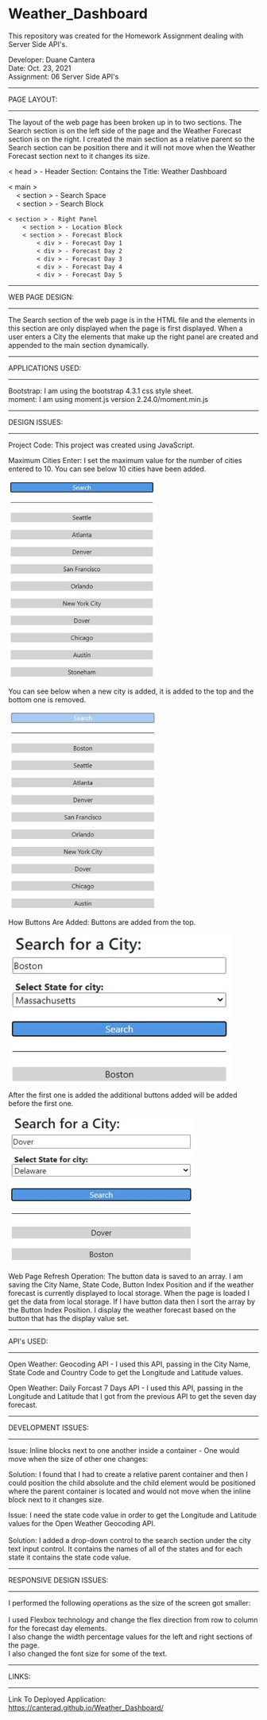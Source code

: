 # Weather_Dashboard
This repository was created for the Homework Assignment dealing with Server Side API's.

Developer: Duane Cantera<br>
Date: Oct. 23, 2021<br>
Assignment: 06 Server Side API's


****************
PAGE LAYOUT:
****************

The layout of the web page has been broken up in to two sections.  The Search section is on the left side of the page and the Weather Forecast section is on the right.  I created the main section as a relative parent so the Search section can be position there and it will not move when the Weather Forecast section next to it changes its size.

< head > - Header Section: Contains the Title: Weather Dashboard

< main ><br>
 &nbsp;&nbsp;&nbsp;&nbsp;< section > - Search Space<br>
 &nbsp;&nbsp;&nbsp;&nbsp;< section > - Search Block

    < section > - Right Panel
        < section > - Location Block
        < section > - Forecast Block
            < div > - Forecast Day 1
            < div > - Forecast Day 2
            < div > - Forecast Day 3
            < div > - Forecast Day 4
            < div > - Forecast Day 5

********************
WEB PAGE DESIGN:
********************

The Search section of the web page is in the HTML file and the elements in this section are only displayed when the page is first displayed.  When a user enters a City the elements that make up the right panel are created and appended to the main section dynamically.


*********************
APPLICATIONS USED:
*********************

Bootstrap: I am using the bootstrap 4.3.1 css style sheet.<br>
moment: I am using moment.js version 2.24.0/moment.min.js


*************************
DESIGN ISSUES:
*************************

Project Code: 
This project was created using JavaScript.

Maximum Cities Enter: 
I set the maximum value for the number of cities entered to 10.  You can see below 10 cities have been added.

<img src="images/Img10Cities.jpg" height="400">

You can see below when a new city is added, it is added to the top and the bottom one is removed.

<img src="images/Img11Cities.jpg" height="400">


How Buttons Are Added:
Buttons are added from the top.  

<img src="images/ImgOneCity.jpg" height="300">

After the first one is added the additional buttons added will be added before the first one.

<img src="images/ImgTwoCities.jpg" height="300">


Web Page Refresh Operation:
The button data is saved to an array.  I am saving the City Name, State Code, Button Index Position and if the weather forecast
is currently displayed to local storage.  When the page is loaded I get the data from local storage.  If I have button data
then I sort the array by the Button Index Position.  I display the weather forecast based on the button that has the display value
set.


*********************
API's USED:
*********************

Open Weather: Geocoding API - I used this API, passing in the City Name, State Code and Country Code to get the Longitude and Latitude values.

Open Weather: Daily Forcast 7 Days API - I used this API, passing in the Longitude and Latitude that I got from the previous API to get the
              seven day forecast.


*********************
DEVELOPMENT ISSUES:
*********************

Issue: Inline blocks next to one another inside a container - One would move when the size of other one changes:

Solution: I found that I had to create a relative parent container and then I could position the child absolute and the child element
would be positioned where the parent container is located and would not move when the inline block next to it changes size.


Issue: I need the state code value in order to get the Longitude and Latitude values for the Open Weather Geocoding API.<br><br>
Solution: I added a drop-down control to the search section under the city text input control.  It contains the names of all of the states
and for each state it contains the state code value.


***************************
RESPONSIVE DESIGN ISSUES:
***************************

I performed the following operations as the size of the screen got smaller:<br><br>
I used Flexbox technology and change the flex direction from row to column for the forecast day elements.<br>
I also change the width percentage values for the left and right sections of the page.<br>
I also changed the font size for some of the text.


***************
LINKS:
***************

Link To Deployed Application: https://canterad.github.io/Weather_Dashboard/
